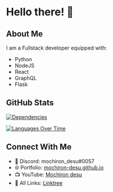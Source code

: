 # Hello there! 👋 

## About Me
I am a Fullstack developer equipped with:
* Python
* NodeJS
* React
* GraphQL
* Flask

## GitHub Stats
[![Dependencies](https://stats.quira.sh/mochi/dependencies?theme=dark)](https://quira.sh?utm_source=widgets&utm_campaign=mochi)

[![Languages Over Time](https://stats.quira.sh/mochi/languages-over-time?theme=dark)](https://quira.sh?utm_source=widgets&utm_campaign=mochi)

## Connect With Me
* 💬 Discord: mochiron_desu#0057
* 🌐 Portfolio: [mochiron-desu.github.io](https://mochiron-desu.github.io/)
* 📺 YouTube: [Mochiron desu](https://www.youtube.com/c/MochironDesu)
* 🔗 All Links: [Linktree](https://linktr.ee/mochiron_desu)
